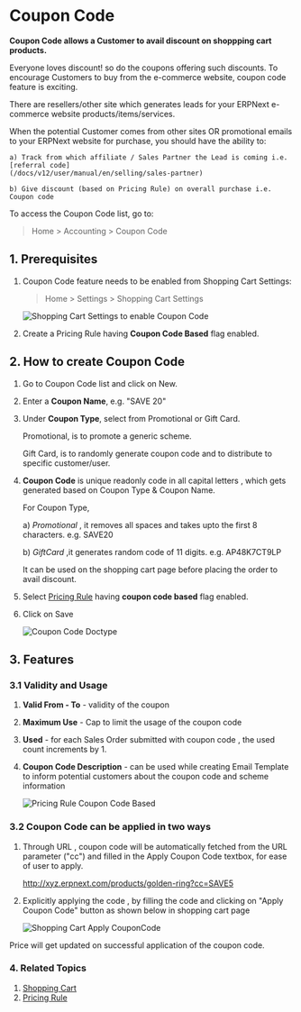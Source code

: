 # Coupon Code

**Coupon Code allows a Customer to avail discount on shoppping cart products.**

Everyone loves discount! so do the coupons offering such discounts. To encourage Customers to buy from the e-commerce website,
coupon code feature is exciting.

There are resellers/other site which generates leads for your ERPNext e-commerce website products/items/services.

When the potential Customer comes from other sites OR promotional emails to your ERPNext website for purchase, you should have the ability to:

	a) Track from which affiliate / Sales Partner the Lead is coming i.e. [referral code]
	(/docs/v12/user/manual/en/selling/sales-partner)

	b) Give discount (based on Pricing Rule) on overall purchase i.e. Coupon code

To access the Coupon Code list, go to:

> Home > Accounting > Coupon Code


## 1. Prerequisites

1. Coupon Code feature needs to be enabled from Shopping Cart Settings:

	> Home > Settings > Shopping Cart Settings

	<img class="screenshot" alt="Shopping Cart Settings to enable Coupon Code" src="{{docs_base_url}}/v12/assets/img/selling/coupon-code-shoppingcart-settings.png">

1. Create a Pricing Rule having **Coupon Code Based** flag enabled.

## 2. How to create Coupon Code

1. Go to Coupon Code list and click on New.
2. Enter a **Coupon Name**, e.g. "SAVE 20"
3. Under **Coupon Type**, select from Promotional or Gift Card.

	Promotional, is to promote a generic scheme.

	Gift Card, is to randomly generate coupon code and to distribute to specific customer/user.

4. **Coupon Code** is unique readonly code in all capital letters , which gets generated based on Coupon Type & Coupon Name.

	For Coupon Type,

	a) *Promotional* , it removes all spaces and takes upto the first 8 characters. e.g. SAVE20

	b) *GiftCard* ,it generates random code of 11 digits. e.g. AP48K7CT9LP

    It can be used on the shopping cart page before placing the order to avail discount.

4. Select [Pricing Rule](/docs/v12/user/manual/en/accounts/pricing-rule)  having **coupon code based** flag enabled.

5. Click  on Save

	<img class="screenshot" alt="Coupon Code Doctype" src="{{docs_base_url}}/v12/assets/img/selling/coupon-code.png">

## 3. Features

### 3.1 Validity and Usage

1. **Valid From - To** - validity of the coupon
2. **Maximum Use** - Cap to limit the usage of the coupon code
3. **Used** - for each Sales Order submitted with coupon code , the used count increments by 1.
4. **Coupon Code Description** - can be used while creating Email Template to inform potential customers about the coupon code and scheme information

	<img class="screenshot" alt="Pricing Rule Coupon Code Based" src="{{docs_base_url}}/v12/assets/img/selling/coupon-code-pricing-rule.png">



### 3.2 Coupon Code can be applied in two ways

1. Through URL , coupon code will be automatically fetched from the URL parameter ("cc") and filled in the Apply Coupon Code textbox, for ease of user to apply.

	http://xyz.erpnext.com/products/golden-ring?cc=SAVE5

2. Explicitly applying the code , by filling the code and clicking on "Apply Coupon Code" button as shown below in shopping cart page

	<img class="screenshot" alt="Shopping Cart Apply CouponCode" src="{{docs_base_url}}/v12/assets/img/selling/coupon-code-pricing-rule.png">

Price will get updated on successful application of the coupon code.


### 4. Related Topics

1. [Shopping Cart](/docs/v12/user/manual/en/website/shopping-cart)
2. [Pricing Rule](/docs/v12/user/manual/en/accounts/pricing-rule)
